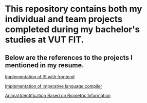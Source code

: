 # This repository contains both my individual and team projects completed during my bachelor's studies at VUT FIT.

## Below are the references to the projects I mentioned in my resume.

[Implementation of IS with frontend](https://github.com/xplick04/FIT2/tree/master/5th_semestr/ITU)

[Implementation of imperative language compiler](https://github.com/xplick04/FIT2/tree/master/3rd_semestr/IFJ/projekt)

[Animal Identification Based on Biometric Information](https://github.com/xplick04/FIT2/tree/master/bachelor_thesis)